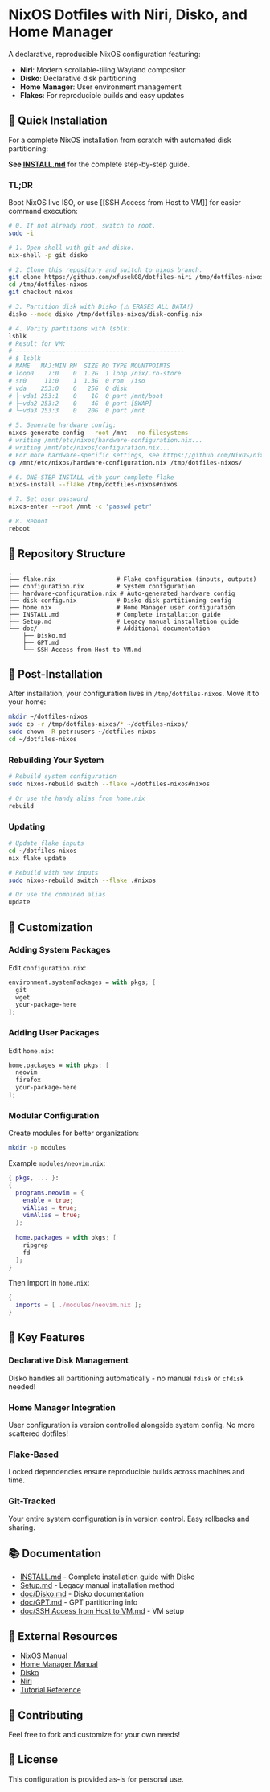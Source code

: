 # NixOS Dotfiles with Niri, Disko, and Home Manager

A declarative, reproducible NixOS configuration featuring:
- **Niri**: Modern scrollable-tiling Wayland compositor
- **Disko**: Declarative disk partitioning
- **Home Manager**: User environment management
- **Flakes**: For reproducible builds and easy updates

## 🚀 Quick Installation

For a complete NixOS installation from scratch with automated disk partitioning:

**See [INSTALL.md](./INSTALL.md)** for the complete step-by-step guide.

### TL;DR

Boot NixOS live ISO, or use [[SSH Access from Host to VM]] for easier command execution:

```bash
# 0. If not already root, switch to root.
sudo -i

# 1. Open shell with git and disko.
nix-shell -p git disko

# 2. Clone this repository and switch to nixos branch.
git clone https://github.com/xfusek08/dotfiles-niri /tmp/dotfiles-nixos
cd /tmp/dotfiles-nixos
git checkout nixos

# 3. Partition disk with Disko (⚠️ ERASES ALL DATA!)
disko --mode disko /tmp/dotfiles-nixos/disk-config.nix

# 4. Verify partitions with lsblk:
lsblk
# Result for VM:
# -----------------------------------------------
# $ lsblk
# NAME   MAJ:MIN RM  SIZE RO TYPE MOUNTPOINTS
# loop0    7:0    0  1.2G  1 loop /nix/.ro-store
# sr0     11:0    1  1.3G  0 rom  /iso
# vda    253:0    0   25G  0 disk
# ├─vda1 253:1    0    1G  0 part /mnt/boot
# ├─vda2 253:2    0    4G  0 part [SWAP]
# └─vda3 253:3    0   20G  0 part /mnt

# 5. Generate hardware config:
nixos-generate-config --root /mnt --no-filesystems
# writing /mnt/etc/nixos/hardware-configuration.nix...
# writing /mnt/etc/nixos/configuration.nix...
# For more hardware-specific settings, see https://github.com/NixOS/nixos-hardware.
cp /mnt/etc/nixos/hardware-configuration.nix /tmp/dotfiles-nixos/

# 6. ONE-STEP INSTALL with your complete flake
nixos-install --flake /tmp/dotfiles-nixos#nixos

# 7. Set user password
nixos-enter --root /mnt -c 'passwd petr'

# 8. Reboot
reboot
```

## 📁 Repository Structure

```
.
├── flake.nix                 # Flake configuration (inputs, outputs)
├── configuration.nix         # System configuration
├── hardware-configuration.nix # Auto-generated hardware config
├── disk-config.nix           # Disko disk partitioning config
├── home.nix                  # Home Manager user configuration
├── INSTALL.md                # Complete installation guide
├── Setup.md                  # Legacy manual installation guide
└── doc/                      # Additional documentation
    ├── Disko.md
    ├── GPT.md
    └── SSH Access from Host to VM.md
```

## 🔧 Post-Installation

After installation, your configuration lives in `/tmp/dotfiles-nixos`. Move it to your home:

```bash
mkdir ~/dotfiles-nixos
sudo cp -r /tmp/dotfiles-nixos/* ~/dotfiles-nixos/
sudo chown -R petr:users ~/dotfiles-nixos
cd ~/dotfiles-nixos
```

### Rebuilding Your System

```bash
# Rebuild system configuration
sudo nixos-rebuild switch --flake ~/dotfiles-nixos#nixos

# Or use the handy alias from home.nix
rebuild
```

### Updating

```bash
# Update flake inputs
cd ~/dotfiles-nixos
nix flake update

# Rebuild with new inputs
sudo nixos-rebuild switch --flake .#nixos

# Or use the combined alias
update
```

## 📝 Customization

### Adding System Packages

Edit `configuration.nix`:
```nix
environment.systemPackages = with pkgs; [
  git
  wget
  your-package-here
];
```

### Adding User Packages

Edit `home.nix`:
```nix
home.packages = with pkgs; [
  neovim
  firefox
  your-package-here
];
```

### Modular Configuration

Create modules for better organization:

```bash
mkdir -p modules
```

Example `modules/neovim.nix`:
```nix
{ pkgs, ... }:
{
  programs.neovim = {
    enable = true;
    viAlias = true;
    vimAlias = true;
  };
  
  home.packages = with pkgs; [
    ripgrep
    fd
  ];
}
```

Then import in `home.nix`:
```nix
{
  imports = [ ./modules/neovim.nix ];
}
```

## 🎯 Key Features

### Declarative Disk Management
Disko handles all partitioning automatically - no manual `fdisk` or `cfdisk` needed!

### Home Manager Integration
User configuration is version controlled alongside system config. No more scattered dotfiles!

### Flake-Based
Locked dependencies ensure reproducible builds across machines and time.

### Git-Tracked
Your entire system configuration is in version control. Easy rollbacks and sharing.

## 📚 Documentation

- [INSTALL.md](./INSTALL.md) - Complete installation guide with Disko
- [Setup.md](doc/Setup.md) - Legacy manual installation method
- [doc/Disko.md](./doc/Disko.md) - Disko documentation
- [doc/GPT.md](./doc/GPT.md) - GPT partitioning info
- [doc/SSH Access from Host to VM.md](./doc/SSH%20Access%20from%20Host%20to%20VM.md) - VM setup

## 🔗 External Resources

- [NixOS Manual](https://nixos.org/manual/nixos/stable/)
- [Home Manager Manual](https://nix-community.github.io/home-manager/)
- [Disko](https://github.com/nix-community/disko)
- [Niri](https://github.com/YaLTeR/niri)
- [Tutorial Reference](https://www.tonybtw.com/tutorial/nixos-from-scratch/)

## 🤝 Contributing

Feel free to fork and customize for your own needs!

## 📄 License

This configuration is provided as-is for personal use.
